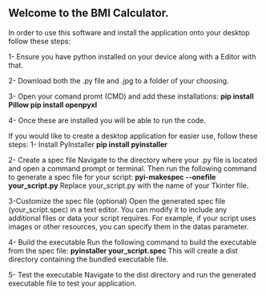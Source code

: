 ## Welcome to the BMI Calculator. 

In order to use this software and install the application onto your desktop follow these steps:

  1- Ensure you have python installed on your device along with a Editor with that. 
  
  2- Download both the .py file and .jpg to a folder of your choosing.
  
  3- Open your comand promt (CMD) and add these installations:
      **pip install Pillow
      pip install openpyxl**
      
  4- Once these are installed you will be able to run the code. 


If you would like to create a desktop application for easier use, follow these steps:
  1- Install PyInstaller
        **pip install pyinstaller**
        
  2- Create a spec file
      Navigate to the directory where your .py file is located and open a command prompt or terminal. Then run the following command to generate a spec file for your script:
          **pyi-makespec --onefile your_script.py**
      Replace your_script.py with the name of your Tkinter file.

  3-Customize the spec file (optional)
      Open the generated spec file (your_script.spec) in a text editor. You can modify it to include any additional files or data your script requires. For example, if your script uses images or other resources, you can specify them in the datas parameter.

  4- Build the executable
      Run the following command to build the executable from the spec file:
        **pyinstaller your_script.spec**
      This will create a dist directory containing the bundled executable file.

  5- Test the executable
      Navigate to the dist directory and run the generated executable file to test your application.

